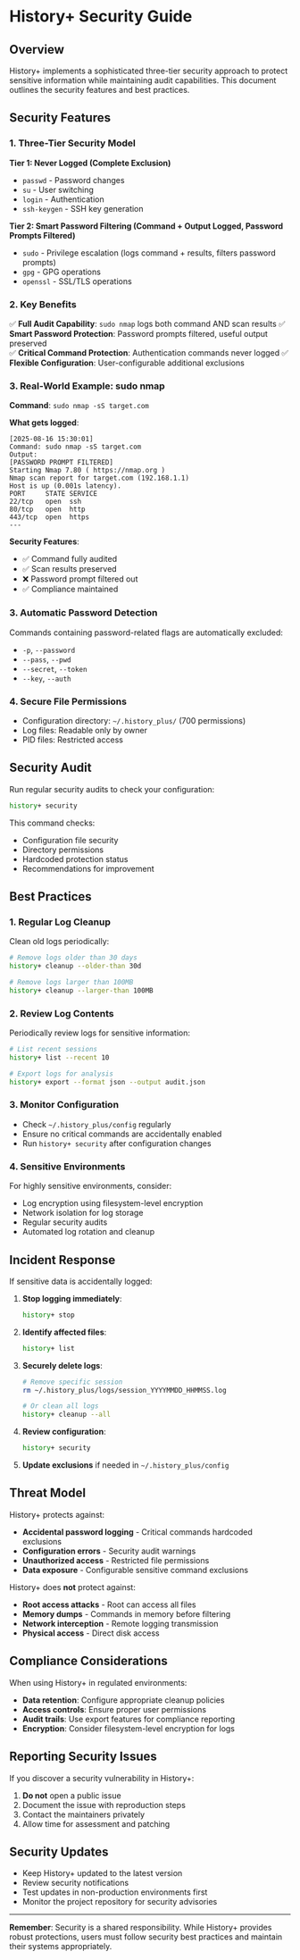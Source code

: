 # History+ Security Guide

## Overview

History+ implements a sophisticated three-tier security approach to protect sensitive information while maintaining audit capabilities. This document outlines the security features and best practices.

## Security Features

### 1. Three-Tier Security Model

**Tier 1: Never Logged (Complete Exclusion)**
- `passwd` - Password changes
- `su` - User switching
- `login` - Authentication
- `ssh-keygen` - SSH key generation

**Tier 2: Smart Password Filtering (Command + Output Logged, Password Prompts Filtered)**
- `sudo` - Privilege escalation (logs command + results, filters password prompts)
- `gpg` - GPG operations
- `openssl` - SSL/TLS operations

### 2. Key Benefits

✅ **Full Audit Capability**: `sudo nmap` logs both command AND scan results
✅ **Smart Password Protection**: Password prompts filtered, useful output preserved  
✅ **Critical Command Protection**: Authentication commands never logged
✅ **Flexible Configuration**: User-configurable additional exclusions

### 3. Real-World Example: sudo nmap

**Command**: `sudo nmap -sS target.com`

**What gets logged**:
```
[2025-08-16 15:30:01]
Command: sudo nmap -sS target.com
Output:
[PASSWORD PROMPT FILTERED]
Starting Nmap 7.80 ( https://nmap.org )
Nmap scan report for target.com (192.168.1.1)
Host is up (0.001s latency).
PORT     STATE SERVICE
22/tcp   open  ssh
80/tcp   open  http
443/tcp  open  https
---
```

**Security Features**:
- ✅ Command fully audited
- ✅ Scan results preserved
- ❌ Password prompt filtered out
- ✅ Compliance maintained

### 3. Automatic Password Detection

Commands containing password-related flags are automatically excluded:
- `-p`, `--password`
- `--pass`, `--pwd`
- `--secret`, `--token`
- `--key`, `--auth`

### 4. Secure File Permissions

- Configuration directory: `~/.history_plus/` (700 permissions)
- Log files: Readable only by owner
- PID files: Restricted access

## Security Audit

Run regular security audits to check your configuration:

```bash
history+ security
```

This command checks:
- Configuration file security
- Directory permissions
- Hardcoded protection status
- Recommendations for improvement

## Best Practices

### 1. Regular Log Cleanup

Clean old logs periodically:

```bash
# Remove logs older than 30 days
history+ cleanup --older-than 30d

# Remove logs larger than 100MB
history+ cleanup --larger-than 100MB
```

### 2. Review Log Contents

Periodically review logs for sensitive information:

```bash
# List recent sessions
history+ list --recent 10

# Export logs for analysis
history+ export --format json --output audit.json
```

### 3. Monitor Configuration

- Check `~/.history_plus/config` regularly
- Ensure no critical commands are accidentally enabled
- Run `history+ security` after configuration changes

### 4. Sensitive Environments

For highly sensitive environments, consider:

- Log encryption using filesystem-level encryption
- Network isolation for log storage
- Regular security audits
- Automated log rotation and cleanup

## Incident Response

If sensitive data is accidentally logged:

1. **Stop logging immediately**:
   ```bash
   history+ stop
   ```

2. **Identify affected files**:
   ```bash
   history+ list
   ```

3. **Securely delete logs**:
   ```bash
   # Remove specific session
   rm ~/.history_plus/logs/session_YYYYMMDD_HHMMSS.log
   
   # Or clean all logs
   history+ cleanup --all
   ```

4. **Review configuration**:
   ```bash
   history+ security
   ```

5. **Update exclusions** if needed in `~/.history_plus/config`

## Threat Model

History+ protects against:

- **Accidental password logging** - Critical commands hardcoded exclusions
- **Configuration errors** - Security audit warnings
- **Unauthorized access** - Restricted file permissions
- **Data exposure** - Configurable sensitive command exclusions

History+ does **not** protect against:

- **Root access attacks** - Root can access all files
- **Memory dumps** - Commands in memory before filtering
- **Network interception** - Remote logging transmission
- **Physical access** - Direct disk access

## Compliance Considerations

When using History+ in regulated environments:

- **Data retention**: Configure appropriate cleanup policies
- **Access controls**: Ensure proper user permissions
- **Audit trails**: Use export features for compliance reporting
- **Encryption**: Consider filesystem-level encryption for logs

## Reporting Security Issues

If you discover a security vulnerability in History+:

1. **Do not** open a public issue
2. Document the issue with reproduction steps
3. Contact the maintainers privately
4. Allow time for assessment and patching

## Security Updates

- Keep History+ updated to the latest version
- Review security notifications
- Test updates in non-production environments first
- Monitor the project repository for security advisories

---

**Remember**: Security is a shared responsibility. While History+ provides robust protections, users must follow security best practices and maintain their systems appropriately.

